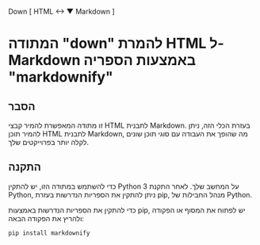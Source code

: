 


Down [ HTML <-> ▼ Markdown ]


# המתודה "down" להמרת HTML ל-Markdown באמצעות הספריה "markdownify"


## הסבר


זו מתודה המאפשרת להמיר קבצי HTML לתבנית Markdown. בעזרת הכלי הזה, ניתן להמיר תוכן HTML לתבנית Markdown, מה שהופך את העבודה עם סוגי תוכן שונים לקלה יותר בפרוייקטים שלך.


## התקנה


כדי להשתמש במתודה הזו, יש להתקין Python 3 על המחשב שלך. לאחר התקנת Python, ניתן להתקין את הספריות הנדרשות בעזרת pip, מנהל החבילות של Python.


כדי להתקין את הספריות הנדרשות באמצעות pip, יש לפתוח את המסוף או הפקודה ולהריץ את הפקודה הבאה:



```
pip install markdownify
```



